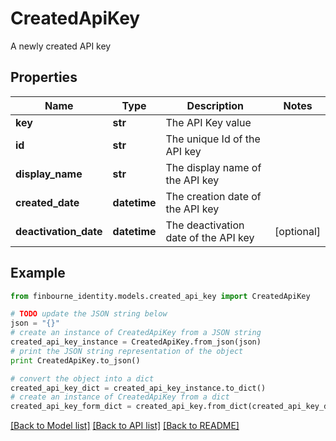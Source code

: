 # CreatedApiKey

A newly created API key

## Properties
Name | Type | Description | Notes
------------ | ------------- | ------------- | -------------
**key** | **str** | The API Key value | 
**id** | **str** | The unique Id of the API key | 
**display_name** | **str** | The display name of the API key | 
**created_date** | **datetime** | The creation date of the API key | 
**deactivation_date** | **datetime** | The deactivation date of the API key | [optional] 

## Example

```python
from finbourne_identity.models.created_api_key import CreatedApiKey

# TODO update the JSON string below
json = "{}"
# create an instance of CreatedApiKey from a JSON string
created_api_key_instance = CreatedApiKey.from_json(json)
# print the JSON string representation of the object
print CreatedApiKey.to_json()

# convert the object into a dict
created_api_key_dict = created_api_key_instance.to_dict()
# create an instance of CreatedApiKey from a dict
created_api_key_form_dict = created_api_key.from_dict(created_api_key_dict)
```
[[Back to Model list]](../README.md#documentation-for-models) [[Back to API list]](../README.md#documentation-for-api-endpoints) [[Back to README]](../README.md)


